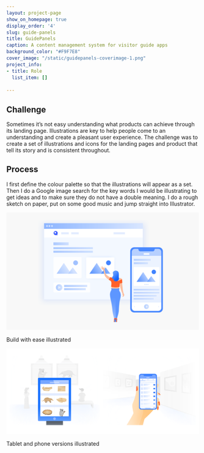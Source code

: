 ```yaml
---
layout: project-page
show_on_homepage: true
display_order: '4'
slug: guide-panels
title: GuidePanels
caption: A content management system for visitor guide apps
background_color: "#F9F7E8"
cover_image: "/static/guidepanels-coverimage-1.png"
project_info:
- title: Role
  list_item: []

---
```

## Challenge

Sometimes it’s not easy understanding what products can achieve through its landing page. Illustrations are key to help people come to an understanding and create a pleasant user experience. The challenge was to create a set of illustrations and icons for the landing pages and product that tell its story and is consistent throughout.

## Process

I first define the colour palette so that the illustrations will appear as a set. Then I do a Google image search for the key words I would be illustrating to get ideas and to make sure they do not have a double meaning. I do a rough sketch on paper, put on some good music and jump straight into Illustrator.

![](/static/gp_1.png)

<div class="caption">Build with ease illustrated</div>

![](/static/gp_2.png)

<div class="caption">Tablet and phone versions illustrated</div>